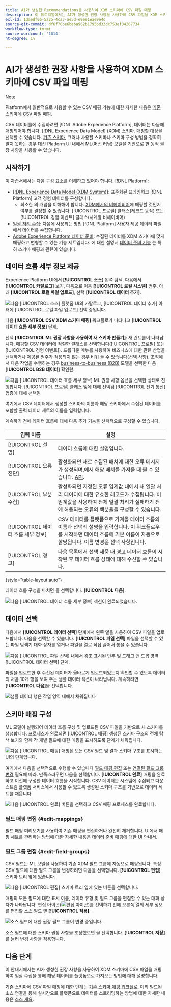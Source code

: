 ```yaml
---
title: AI가 생성한 Recommendations을 사용하여 XDM 스키마에 CSV 파일 매핑
description: 이 튜토리얼에서는 AI가 생성한 권장 사항을 사용하여 CSV 파일을 XDM 스키마에 매핑하는 방법을 다룹니다.
exl-id: 1daedf0b-5a25-4ca5-ae5d-e9ee1eae9e4d
source-git-commit: df6f76be6beba962b1795bd33dc753ef04267734
workflow-type: tm+mt
source-wordcount: '1014'
ht-degree: 1%

---
```


# AI가 생성한 권장 사항을 사용하여 XDM 스키마에 CSV 파일 매핑

>[!NOTE]
>
>Platform에서 일반적으로 사용할 수 있는 CSV 매핑 기능에 대한 자세한 내용은 [기존 스키마에 CSV 파일 매핑](./existing-schema.md).

CSV 데이터를에 수집하려면 [!DNL Adobe Experience Platform], 데이터는 다음에 매핑되어야 합니다. [!DNL Experience Data Model] (XDM) 스키마. 매핑할 대상을 선택할 수 있습니다. [기존 스키마](./existing-schema.md), 그러나 사용할 스키마나 스키마 구성 방법을 정확히 알지 못하는 경우 대신 Platform UI 내에서 ML(머신 러닝) 모델을 기반으로 한 동적 권장 사항을 사용할 수 있습니다.

## 시작하기

이 자습서에서는 다음 구성 요소를 이해하고 있어야 합니다. [!DNL Platform]:

* [[!DNL Experience Data Model (XDM System)]](../../../xdm/home.md): 표준화된 프레임워크 [!DNL Platform] 고객 경험 데이터를 구성합니다.
   * 최소한 의 개념을 이해해야 합니다. [XDM에서의 비헤이비어](../../../xdm/home.md#data-behaviors)에 매핑할 것인지 여부를 결정할 수 있습니다. [!UICONTROL 프로필] 클래스(레코드 동작) 또는 [!UICONTROL 경험 이벤트] 클래스(시계열 비헤이비어)
* [일괄 처리 수집](../../batch-ingestion/overview.md): 다음에 사용되는 방법 [!DNL Platform] 사용자 제공 데이터 파일에서 데이터를 수집합니다.
* [Adobe Experience Platform 데이터 준비](../../batch-ingestion/overview.md): 수집된 데이터를 XDM 스키마에 맞게 매핑하고 변형할 수 있는 기능 세트입니다. 에 대한 설명서 [데이터 준비 기능](../../../data-prep/functions.md) 는 특히 스키마 매핑과 관련이 있습니다.

## 데이터 흐름 세부 정보 제공

Experience Platform UI에서 **[!UICONTROL 소스]** 왼쪽 탐색. 다음에서 **[!UICONTROL 카탈로그]** 보기, 다음으로 이동 **[!UICONTROL 로컬 시스템]** 범주. 아래 **[!UICONTROL 로컬 파일 업로드]**, 선택 **[!UICONTROL 데이터 추가]**.

![다음 [!UICONTROL 소스] 플랫폼 UI의 카탈로그, [!UICONTROL 데이터 추가] 아래에 [!UICONTROL 로컬 파일 업로드] 선택 중입니다.](../../images/tutorials/map-csv-recommendations/local-file-upload.png)

다음 **[!UICONTROL CSV XDM 스키마 매핑]** 워크플로가 나타나고 **[!UICONTROL 데이터 흐름 세부 정보]** 단계.

선택 **[!UICONTROL ML 권장 사항을 사용하여 새 스키마 만들기]**: 새 컨트롤이 나타납니다. 매핑할 CSV 데이터에 적절한 클래스를 선택합니다([!UICONTROL 프로필] 또는 [!UICONTROL 경험 이벤트]). 드롭다운 메뉴를 사용하여 비즈니스에 대한 관련 산업을 선택하거나 제공된 범주가 적용되지 않는 경우 비워 둘 수 있습니다(선택 사항). 조직에서 다음 작업을 수행하는 경우 [business-to-business (B2B)](../../../xdm/tutorials/relationship-b2b.md) 모델을 선택한 다음 **[!UICONTROL B2B 데이터]** 확인란.

![다음 [!UICONTROL 데이터 흐름 세부 정보] ML 권장 사항 옵션을 선택한 상태로 진행합니다. [!UICONTROL 프로필] 클래스 및에 대해 선택됨 [!UICONTROL 전기 통신] 업종에 대해 선택됨](../../images/tutorials/map-csv-recommendations/select-class-and-industry.png)

여기에서 CSV 데이터에서 생성할 스키마의 이름과 해당 스키마에서 수집된 데이터를 포함할 출력 데이터 세트의 이름을 입력합니다.

계속하기 전에 데이터 흐름에 대해 다음 추가 기능을 선택적으로 구성할 수 있습니다.

| 입력 이름 | 설명 |
| --- | --- |
| [!UICONTROL 설명] | 데이터 흐름에 대한 설명입니다. |
| [!UICONTROL 오류 진단] | 활성화되면 새로 수집된 배치에 대한 오류 메시지가 생성되며,에서 해당 배치를 가져올 때 볼 수 있습니다. [API](../../batch-ingestion/api-overview.md). |
| [!UICONTROL 부분 수집] | 활성화되면 지정된 오류 임계값 내에서 새 일괄 처리 데이터에 대한 유효한 레코드가 수집됩니다. 이 임계값을 사용하여 전체 일괄 처리가 실패하기 전에 허용되는 오류의 백분율을 구성할 수 있습니다. |
| [!UICONTROL 데이터 흐름 세부 정보] | CSV 데이터를 플랫폼으로 가져올 데이터 흐름의 이름과 선택적 설명을 입력합니다. 이 워크플로우를 시작하면 데이터 흐름에 기본 이름이 자동으로 할당됩니다. 이름 변경은 선택 사항입니다. |
| [!UICONTROL 경고] | 다음 목록에서 선택 [제품 내 경고](../../../observability/alerts/overview.md) 데이터 흐름이 시작된 후 데이터 흐름 상태에 대해 수신할 수 있습니다. |

{style="table-layout:auto"}

데이터 흐름 구성을 마치면 을 선택합니다. **[!UICONTROL 다음]**.

![다음 [!UICONTROL 데이터 흐름 세부 정보] 섹션이 완료되었습니다.](../../images/tutorials/map-csv-recommendations/dataflow-detail-complete.png)

## 데이터 선택

다음에서 **[!UICONTROL 데이터 선택]** 단계에서 왼쪽 열을 사용하여 CSV 파일을 업로드합니다. 다음을 선택할 수 있습니다. **[!UICONTROL 파일 선택]** 파일을 선택할 수 있는 파일 탐색기 대화 상자를 열거나 파일을 열로 직접 끌어서 놓을 수 있습니다.

![다음 [!UICONTROL 파일 선택] 내에서 강조 표시된 단추 및 드래그 앤 드롭 영역 [!UICONTROL 데이터 선택] 단계.](../../images/tutorials/map-csv-recommendations/upload-files.png)

파일을 업로드한 후 수신된 데이터가 올바르게 업로드되었는지 확인할 수 있도록 데이터의 처음 10개 행을 보여 주는 샘플 데이터 섹션이 나타납니다. 계속하려면 **[!UICONTROL 다음]**&#x200B;을 선택합니다.

![샘플 데이터 행은 작업 영역 내에서 채워집니다](../../images/tutorials/map-csv-recommendations/data-uploaded.png)

## 스키마 매핑 구성

ML 모델이 실행되어 데이터 흐름 구성 및 업로드된 CSV 파일을 기반으로 새 스키마를 생성합니다. 프로세스가 완료되면 [!UICONTROL 매핑] 생성된 스키마 구조의 전체 탐색 보기와 함께 각 개별 필드에 대한 매핑을 표시하도록 단계가 채워집니다.

![다음 [!UICONTROL 매핑] 매핑된 모든 CSV 필드 및 결과 스키마 구조를 표시하는 UI의 단계입니다.](../../images/tutorials/map-csv-recommendations/schema-generated.png)

여기에서 다음을 선택적으로 수행할 수 있습니다 [필드 매핑 편집](#edit-mappings) 또는 [연결된 필드 그룹 변경](#edit-schema) 필요에 따라. 만족스러우면 다음을 선택합니다. **[!UICONTROL 완료]** 매핑을 완료하고 이전에 구성한 데이터 흐름을 시작합니다. CSV 데이터는 시스템에 수집되고 다운스트림 플랫폼 서비스에서 사용할 수 있도록 생성된 스키마 구조를 기반으로 데이터 세트를 채웁니다.

![다음 [!UICONTROL 완료] 버튼을 선택하고 CSV 매핑 프로세스를 완료합니다.](../../images/tutorials/map-csv-recommendations/finish-mapping.png)

### 필드 매핑 편집 {#edit-mappings}

필드 매핑 미리보기를 사용하여 기존 매핑을 편집하거나 완전히 제거합니다. UI에서 매핑 세트를 관리하는 방법에 대한 자세한 내용은 [데이터 준비 매핑에 대한 UI 안내서](../../../data-prep/ui/mapping.md#mapping-interface).

### 필드 그룹 편집 {#edit-field-groups}

CSV 필드는 ML 모델을 사용하여 기존 XDM 필드 그룹에 자동으로 매핑됩니다. 특정 CSV 필드에 대한 필드 그룹을 변경하려면 다음을 선택합니다. **[!UICONTROL 편집]** 스키마 트리 옆에 있습니다.

![다음 [!UICONTROL 편집] 스키마 트리 옆에 있는 버튼을 선택합니다.](../../images/tutorials/map-csv-recommendations/edit-schema-structure.png)

매핑의 모든 필드에 대한 표시 이름, 데이터 유형 및 필드 그룹을 편집할 수 있는 대화 상자가 나타납니다. 편집 아이콘(![편집 아이콘](../../images/tutorials/map-csv-recommendations/edit-icon.png))를 선택하기 전에 오른쪽 열의 세부 정보를 편집할 소스 필드 옆 **[!UICONTROL 적용]**.

![소스 필드에 대한 권장 필드 그룹이 변경 중입니다.](../../images/tutorials/map-csv-recommendations/select-schema-field.png)

소스 필드에 대한 스키마 권장 사항을 조정했으면 을 선택합니다. **[!UICONTROL 저장]** 를 눌러 변경 사항을 적용합니다.

## 다음 단계

이 안내서에서는 AI가 생성한 권장 사항을 사용하여 XDM 스키마에 CSV 파일을 매핑하여 일괄 수집을 통해 해당 데이터를 플랫폼으로 가져오는 방법에 대해 설명합니다.

기존 스키마에 CSV 파일 매핑에 대한 단계는 [기존 스키마 매핑 워크플로](./existing-schema.md). 미리 빌드된 소스 연결을 통해 실시간으로 플랫폼으로 데이터를 스트리밍하는 방법에 대한 자세한 내용은 [소스 개요](../../../sources/home.md).
